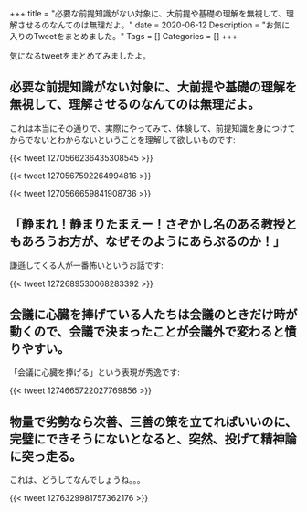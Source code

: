+++
title = "必要な前提知識がない対象に、大前提や基礎の理解を無視して、理解させるのなんてのは無理だよ。"
date = 2020-06-12
Description = "お気に入りのTweetをまとめました。"
Tags = []
Categories = []
+++

気になるtweetをまとめてみましたよ。

## 必要な前提知識がない対象に、大前提や基礎の理解を無視して、理解させるのなんてのは無理だよ。
これは本当にその通りで、実際にやってみて、体験して、前提知識を身につけてからでないとわからないということを理解して欲しいものです:

{{< tweet 1270566236435308545 >}}

{{< tweet 1270567592264994816 >}}

{{< tweet 1270566659841908736 >}}

## 「静まれ！静まりたまえー！さぞかし名のある教授ともあろうお方が、なぜそのようにあらぶるのか！」
謙遜してくる人が一番怖いというお話です:

{{< tweet 1272689530068283392 >}}

## 会議に心臓を捧げている人たちは会議のときだけ時が動くので、会議で決まったことが会議外で変わると憤りやすい。
「会議に心臓を捧げる」という表現が秀逸です:

{{< tweet 1274665722027769856 >}}

## 物量で劣勢なら次善、三善の策を立てればいいのに、完璧にできそうにないとなると、突然、投げて精神論に突っ走る。
これは、どうしてなんでしょうね。。。

{{< tweet 1276329981757362176 >}}
